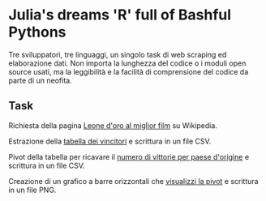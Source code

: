 # Julia's dreams 'R' full of Bashful Pythons

Tre sviluppatori, tre linguaggi, un singolo task di web scraping ed elaborazione dati. Non importa la lunghezza del codice o i moduli open source usati, ma la leggibilità e la facilità di comprensione del codice da parte di un neofita.

## Task

Richiesta della pagina [Leone d'oro al miglior film](https://it.wikipedia.org/wiki/Leone_d%27oro_al_miglior_film) su Wikipedia.

Estrazione della [tabella dei vincitori](https://it.wikipedia.org/wiki/Leone_d%27oro_al_miglior_film#Vincitori) e scrittura in un file CSV.

Pivot della tabella per ricavare il [numero di vittorie per paese d'origine](https://it.wikipedia.org/wiki/Leone_d%27oro_al_miglior_film#Vincitori_per_paese_d'origine) e scrittura in un file CSV.

Creazione di un grafico a barre orizzontali che [visualizzi la pivot](https://it.wikipedia.org/wiki/Leone_d%27oro_al_miglior_film#Vincitori_per_paese_d'origine) e scrittura in un file PNG.
